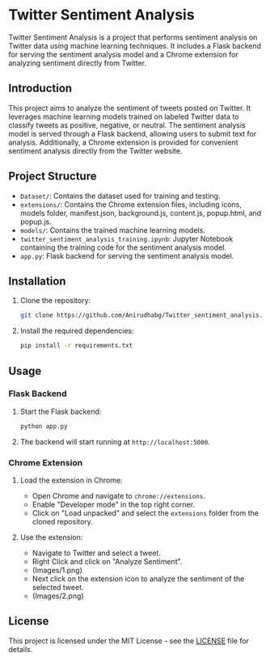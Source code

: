# Twitter Sentiment Analysis

Twitter Sentiment Analysis is a project that performs sentiment analysis on Twitter data using machine learning techniques. It includes a Flask backend for serving the sentiment analysis model and a Chrome extension for analyzing sentiment directly from Twitter.

## Introduction

This project aims to analyze the sentiment of tweets posted on Twitter. It leverages machine learning models trained on labeled Twitter data to classify tweets as positive, negative, or neutral. The sentiment analysis model is served through a Flask backend, allowing users to submit text for analysis. Additionally, a Chrome extension is provided for convenient sentiment analysis directly from the Twitter website.

## Project Structure

- `Dataset/`: Contains the dataset used for training and testing.
- `extensions/`: Contains the Chrome extension files, including icons, models folder, manifest.json, background.js, content.js, popup.html, and popup.js.
- `models/`: Contains the trained machine learning models.
- `twitter_sentiment_analysis_training.ipynb`: Jupyter Notebook containing the training code for the sentiment analysis model.
- `app.py`: Flask backend for serving the sentiment analysis model.

## Installation

1. Clone the repository:

   ```bash
   git clone https://github.com/Anirudhabg/Twitter_sentiment_analysis.git
   ```

2. Install the required dependencies:

   ```bash
   pip install -r requirements.txt
   ```

## Usage

### Flask Backend

1. Start the Flask backend:

   ```bash
   python app.py
   ```

2. The backend will start running at `http://localhost:5000`.

### Chrome Extension

1. Load the extension in Chrome:
   - Open Chrome and navigate to `chrome://extensions`.
   - Enable "Developer mode" in the top right corner.
   - Click on "Load unpacked" and select the `extensions` folder from the cloned repository.

2. Use the extension:
   - Navigate to Twitter and select a tweet.
   - Right Click and click on "Analyze Sentiment".
   - (Images/1.png)
   - Next click on the extension icon to analyze the sentiment of the selected tweet.
   - (Images/2.png)

## License

This project is licensed under the MIT License - see the [LICENSE](LICENSE) file for details.
